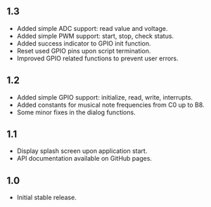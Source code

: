 ## 1.3

* Added simple ADC support: read value and voltage.
* Added simple PWM support: start, stop, check status.
* Added success indicator to GPIO init function.
* Reset used GPIO pins upon script termination.
* Improved GPIO related functions to prevent user errors.

## 1.2

* Added simple GPIO support: initialize, read, write, interrupts.
* Added constants for musical note frequencies from C0 up to B8.
* Some minor fixes in the dialog functions.

## 1.1

* Display splash screen upon application start.
* API documentation available on GitHub pages.

## 1.0

* Initial stable release.

